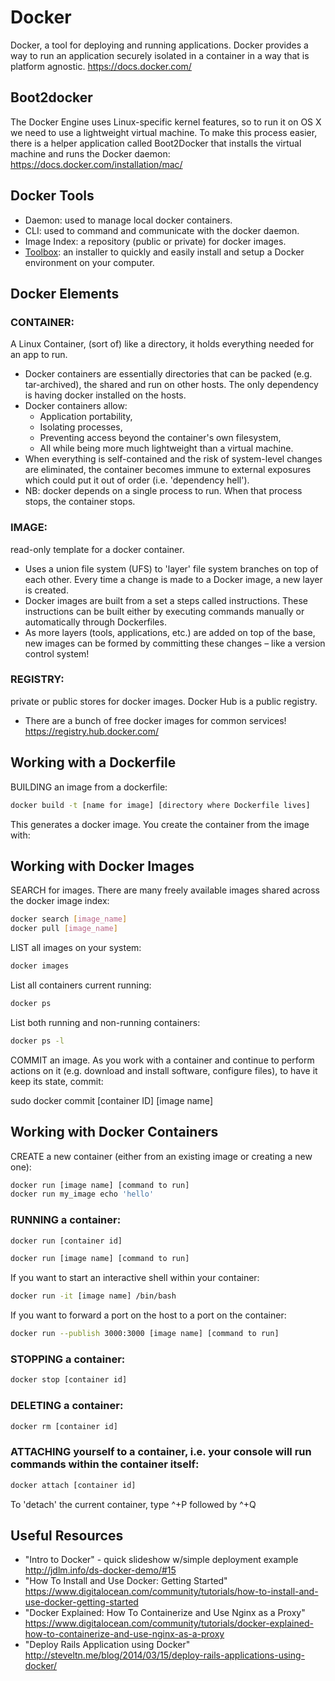# Docker

Docker, a tool for deploying and running applications. Docker provides a way to run an application securely isolated in a container in a way that is platform agnostic. https://docs.docker.com/


## Boot2docker

The Docker Engine uses Linux-specific kernel features, so to run it on OS X we need to use a lightweight virtual machine. To make this process easier, there is a helper application called Boot2Docker that installs the virtual machine and runs the Docker daemon: https://docs.docker.com/installation/mac/


## Docker Tools

* Daemon: used to manage local docker containers.
* CLI: used to command and communicate with the docker daemon.
* Image Index: a repository (public or private) for docker images.
* [Toolbox](https://www.docker.com/products/docker-toolbox): an installer to quickly and easily install and setup a Docker environment on your computer.


## Docker Elements

### CONTAINER:

A Linux Container, (sort of) like a directory, it holds everything needed for an app to run.

  * Docker containers are essentially directories that can be packed (e.g. tar-archived), the shared and run on other hosts. The only dependency is having docker installed on the hosts.
  * Docker containers allow:
    * Application portability,
    * Isolating processes,
    * Preventing access beyond the container's own filesystem,
    * All while being more much lightweight than a virtual machine.
  * When everything is self-contained and the risk of system-level changes are eliminated, the container becomes immune to external exposures which could put it out of order (i.e. 'dependency hell').
  * NB: docker depends on a single process to run. When that process stops, the container stops.


### IMAGE:

read-only template for a docker container.

  * Uses a union file system (UFS) to 'layer' file system branches on top of each other. Every time a change is made to a Docker image, a new layer is created.
  * Docker images are built from a set a steps called instructions. These instructions can be built either by executing commands manually or automatically through Dockerfiles.
  * As more layers (tools, applications, etc.) are added on top of the base, new images can be formed by committing these changes – like a version control system!


### REGISTRY:

private or public stores for docker images. Docker Hub is a public registry.
  * There are a bunch of free docker images for common services! https://registry.hub.docker.com/


## Working with a Dockerfile

BUILDING an image from a dockerfile:

```bash
docker build -t [name for image] [directory where Dockerfile lives]
```

This generates a docker image. You create the container from the image with:


## Working with Docker Images

SEARCH for images. There are many freely available images shared across the docker image index:

```bash
docker search [image_name]
docker pull [image_name]
```

LIST all images on your system:

```bash
docker images
```

List all containers current running:

```bash
docker ps
```

List both running and non-running containers:

```bash
docker ps -l
```

COMMIT an image. As you work with a container and continue to perform actions on it (e.g. download and install software, configure files), to have it keep its state, commit:

sudo docker commit [container ID] [image name]


## Working with Docker Containers

CREATE a new container (either from an existing image or creating a new one):

```bash
docker run [image name] [command to run]
docker run my_image echo 'hello'
```

### RUNNING a container:

```bash
docker run [container id]
```

```bash
docker run [image name] [command to run]
```

If you want to start an interactive shell within your container:

```bash
docker run -it [image name] /bin/bash
```

If you want to forward a port on the host to a port on the container:

```bash
docker run --publish 3000:3000 [image name] [command to run]
```


### STOPPING a container:

```bash
docker stop [container id]
```

### DELETING a container:

```bash
docker rm [container id]
```

### ATTACHING yourself to a container, i.e. your console will run commands within the container itself:

```bash
docker attach [container id]
```

To 'detach' the current container, type ^+P followed by ^+Q


## Useful Resources

* "Intro to Docker" - quick slideshow w/simple deployment example
http://jdlm.info/ds-docker-demo/#15
* "How To Install and Use Docker: Getting Started"
https://www.digitalocean.com/community/tutorials/how-to-install-and-use-docker-getting-started
* "Docker Explained: How To Containerize and Use Nginx as a Proxy"
https://www.digitalocean.com/community/tutorials/docker-explained-how-to-containerize-and-use-nginx-as-a-proxy
* "Deploy Rails Application using Docker"
http://steveltn.me/blog/2014/03/15/deploy-rails-applications-using-docker/
